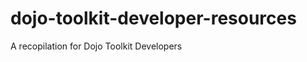 dojo-toolkit-developer-resources
================================

A recopilation for Dojo Toolkit Developers

